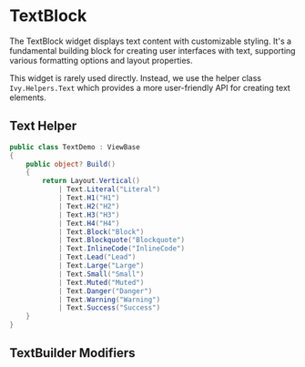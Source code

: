 # TextBlock

The TextBlock widget displays text content with customizable styling. It's a fundamental building block for creating user interfaces with text, supporting various formatting options and layout properties.

This widget is rarely used directly. Instead, we use the helper class `Ivy.Helpers.Text` which provides a more user-friendly API for creating text elements.

## Text Helper

```csharp
public class TextDemo : ViewBase
{   
    public object? Build()
    {
        return Layout.Vertical()
            | Text.Literal("Literal")
            | Text.H1("H1")
            | Text.H2("H2")
            | Text.H3("H3")
            | Text.H4("H4")
            | Text.Block("Block")
            | Text.Blockquote("Blockquote")
            | Text.InlineCode("InlineCode")
            | Text.Lead("Lead")
            | Text.Large("Large")
            | Text.Small("Small")
            | Text.Muted("Muted")
            | Text.Danger("Danger")
            | Text.Warning("Warning")
            | Text.Success("Success")
    }
}
```

## TextBuilder Modifiers

